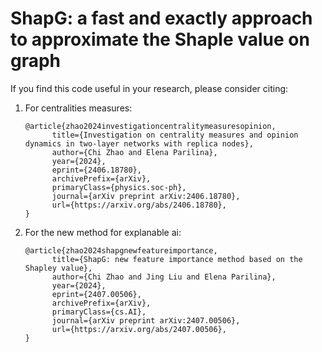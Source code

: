 # ShapG: a fast and exactly approach to approximate the Shaple value on graph

If you find this code useful in your research, please consider citing:

1. For centralities measures:
      ```
      @article{zhao2024investigationcentralitymeasuresopinion,
            title={Investigation on centrality measures and opinion dynamics in two-layer networks with replica nodes}, 
            author={Chi Zhao and Elena Parilina},
            year={2024},
            eprint={2406.18780},
            archivePrefix={arXiv},
            primaryClass={physics.soc-ph},
            journal={arXiv preprint arXiv:2406.18780},
            url={https://arxiv.org/abs/2406.18780}, 
      }
      ```
2. For the new method for explanable ai:
      ```
      @article{zhao2024shapgnewfeatureimportance,
            title={ShapG: new feature importance method based on the Shapley value}, 
            author={Chi Zhao and Jing Liu and Elena Parilina},
            year={2024},
            eprint={2407.00506},
            archivePrefix={arXiv},
            primaryClass={cs.AI},
            journal={arXiv preprint arXiv:2407.00506},
            url={https://arxiv.org/abs/2407.00506}, 
      }
      ```